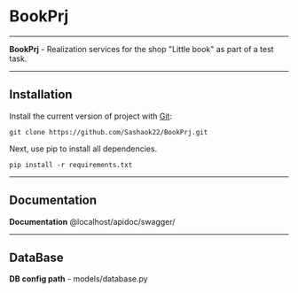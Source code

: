 # BookPrj
____
**BookPrj** - Realization services for the shop "Little book" as part of a test task.

____

## Installation

Install the current version of project with [Git](https://git-scm.com/):

```
git clone https://github.com/Sashaok22/BookPrj.git
```

Next, use pip to install all dependencies.

```
pip install -r requirements.txt
```

____

## Documentation

**Documentation** @localhost/apidoc/swagger/

____

## DataBase

**DB config path** - models/database.py

